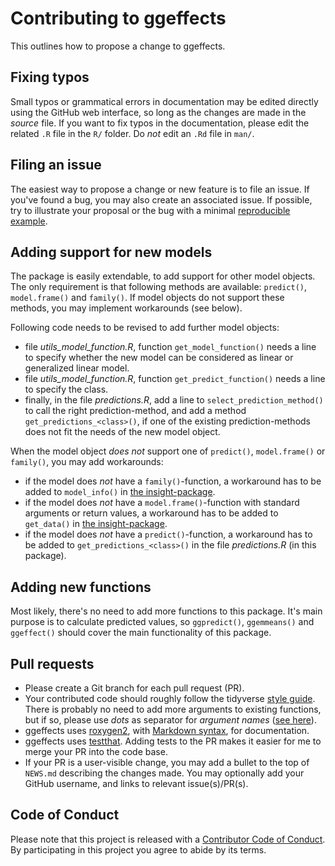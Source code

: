 # Contributing to ggeffects

This outlines how to propose a change to ggeffects. 

## Fixing typos

Small typos or grammatical errors in documentation may be edited directly using the GitHub web interface, so long as the changes are made in the _source_ file. If you want to fix typos in the documentation, please edit the related `.R` file in the `R/` folder. Do _not_ edit an `.Rd` file in `man/`.

## Filing an issue

The easiest way to propose a change or new feature is to file an issue. If you've found a
bug, you may also create an associated issue. If possible, try to illustrate your proposal or the bug with a minimal [reproducible example](https://www.tidyverse.org/help/#reprex).

## Adding support for new models

The package is easily extendable, to add support for other model objects. The only requirement is that following methods are available: `predict()`, `model.frame()` and `family()`. If model objects do not support these methods, you may implement workarounds (see below).

Following code needs to be revised to add further model objects:

* file *utils_model_function.R*, function `get_model_function()` needs a line to specify whether the new model can be considered as linear or generalized linear model.
* file *utils_model_function.R*, function `get_predict_function()` needs a line to specify the class.
* finally, in the file *predictions.R*, add a line to `select_prediction_method()` to call the right prediction-method, and add a method `get_predictions_<class>()`, if one of the existing prediction-methods does not fit the needs of the new model object.

When the model object _does not_ support one of `predict()`, `model.frame()` or `family()`, you may add workarounds:

* if the model does _not_ have a `family()`-function, a workaround has to be added to `model_info()` in [the insight-package](https://github.com/easystats/insight/).
* if the model does _not_ have a `model.frame()`-function with standard arguments or return values, a workaround has to be added to `get_data()` in [the insight-package](https://github.com/easystats/insight/).
* if the model does _not_ have a `predict()`-function, a workaround has to be added to `get_predictions_<class>()` in the file *predictions.R* (in this package).

## Adding new functions

Most likely, there's no need to add more functions to this package. It's main purpose is to calculate predicted values, so `ggpredict()`, `ggemmeans()` and `ggeffect()` should cover the main functionality of this package.

## Pull requests

*  Please create a Git branch for each pull request (PR).
*  Your contributed code should roughly follow the tidyverse [style guide](http://style.tidyverse.org). There is probably no need to add more arguments to existing functions, but if so, please use _dots_ as separator for _argument names_ ([see here](https://github.com/strengejacke/ggeffects/blob/master/R/predictions.R)).
*  ggeffects uses [roxygen2](https://cran.r-project.org/package=roxygen2), with
[Markdown syntax](https://cran.r-project.org/web/packages/roxygen2/vignettes/markdown.html),
for documentation.
*  ggeffects uses [testthat](https://cran.r-project.org/package=testthat). Adding tests to the PR makes it easier for me to merge your PR into the code base.
*  If your PR is a user-visible change, you may add a bullet to the top of `NEWS.md` describing the changes made. You may optionally add your GitHub username, and links to relevant issue(s)/PR(s).

## Code of Conduct

Please note that this project is released with a [Contributor Code of Conduct](CODE_OF_CONDUCT.md). By participating in this project you agree to
abide by its terms.
